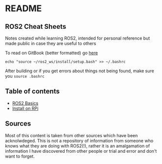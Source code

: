 # README

## ROS2 Cheat Sheets

Notes created while learning ROS2, intended for personal reference but made public in case they are useful to others

To read on GitBook \(better formatted\) go [here](https://n-fry.gitbook.io/ros2-notes/)

```text
echo "source ~/ros2_ws/install/setup.bash" >> ~/.bashrc
```

After building or if you get errors about things not being found, make sure you `source .bashrc`

## Table of contents

* [ROS2 Basics](ros2-basics.md)
* [Install on RPi](install-on-rpi.md)

## Sources

Most of this content is taken from other sources which have been acknolwdeged. This is not a repository of information from someone who knows what they are doing with ROS2\(!\), rather it is an amalgamation of information I have discovered from other people or trial and error and don't want to forget.

